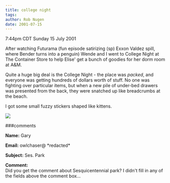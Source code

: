 ```yaml
---
title: college night
tags: 
author: Rob Nugen
date: 2001-07-15
---
```


<title></title>
<p class=date>7:44pm CDT Sunday 15 July 2001</p>

<p>After watching Futurama (fun episode satirizing (sp) Exxon Valdez
spill, where Bender turns into a penguin) Wende and I went to College
Night at The Container Store to help Elise' get a bunch of goodies for
her dorm room at A&M.</p>

<p>Quite a huge big deal is the College Night - the place was
<em>packed</em>, and everyone was getting hundreds of dollars worth of
stuff.  No one was fighting over particular items, but when a new pile
of under-bed drawers was presented from the back, they were snatched
up like breadcrumbs at the beach.</p>

<p>I got some small fuzzy stickers shaped like kittens.</p>

<p><img src='/images/rob/wL-ROB.gif'/></p>

###comments


<p><b>Name:</b> Gary

<p><b>Email:</b> owlchaser@ *redacted*

<p><b>Subject:</b> Ses. Park

<p><b>Comment:</b>
<br>Did you get the comment about Sesquicentennial park?  I didn't fill in any of the fields above the comment box...
